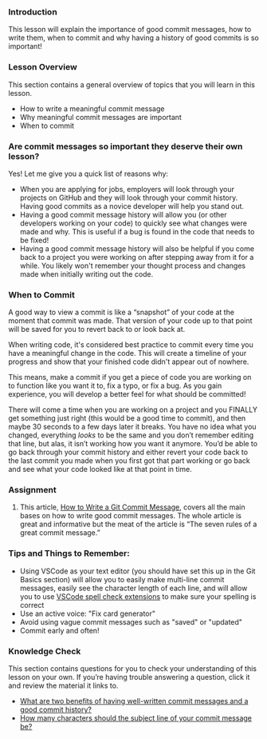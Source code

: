 ### Introduction

This lesson will explain the importance of good commit messages, how to write them, when to commit and why having a history of good commits is so important!

### Lesson Overview

This section contains a general overview of topics that you will learn in this lesson.

- How to write a meaningful commit message
- Why meaningful commit messages are important
- When to commit

### Are commit messages so important they deserve their own lesson?

Yes! Let me give you a quick list of reasons why:

- When you are applying for jobs, employers will look through your projects on GitHub and they will look through your commit history. Having good commits as a novice developer will help you stand out. 
- Having a good commit message history will allow you (or other developers working on your code) to quickly see what changes were made and why. This is useful if a bug is found in the code that needs to be fixed!
- Having a good commit message history will also be helpful if you come back to a project you were working on after stepping away from it for a while. You likely won't remember your thought process and changes made when initially writing out the code. 


### When to Commit

A good way to view a commit is like a “snapshot” of your code at the moment that commit was made. That version of your code up to that point will be saved for you to revert back to or look back at. 

When writing code, it's considered best practice to commit every time you have a meaningful change in the code. This will create a timeline of your progress and show that your finished code didn't appear out of nowhere.

This means, make a commit if you get a piece of code you are working on to function like you want it to, fix a typo, or fix a bug. As you gain experience, you will develop a better feel for what should be committed! 

There will come a time when you are working on a project and you FINALLY get something just right (this would be a good time to commit), and then maybe 30 seconds to a few days later it breaks. You have no idea what you changed, everything *looks* to be the same and you don’t remember editing that line, but alas, it isn’t working how you want it anymore. You’d be able to go back through your commit history and either revert your code back to the last commit you made when you first got that part working or go back and see what your code looked like at that point in time.

### Assignment 

<div class="lesson-content__panel" markdown="1">

1.  This article, [How to Write a Git Commit Message](https://cbea.ms/git-commit), covers all the main bases on how to write good commit messages. The whole article is great and informative but the meat of the article is “The seven rules of a great commit message.”

</div>


### Tips and Things to Remember:

- Using VSCode as your text editor (you should have set this up in the Git Basics section) will allow you to easily make multi-line commit messages, easily see the character length of each line, and will allow you to use [VSCode spell check extensions](https://marketplace.visualstudio.com/items?itemName=streetsidesoftware.code-spell-checker) to make sure your spelling is correct
- Use an active voice: "Fix card generator"
- Avoid using vague commit messages such as "saved" or "updated"
- Commit early and often!

### Knowledge Check

This section contains questions for you to check your understanding of this lesson on your own. If you’re having trouble answering a question, click it and review the material it links to.

*   <a class="knowledge-check-link" href="https://cbea.ms/git-commit/#intro">What are two benefits of having well-written commit messages and a good commit history?</a>
*   <a class="knowledge-check-link" href="https://cbea.ms/git-commit/#limit-50">How many characters should the subject line of your commit message be?</a>
